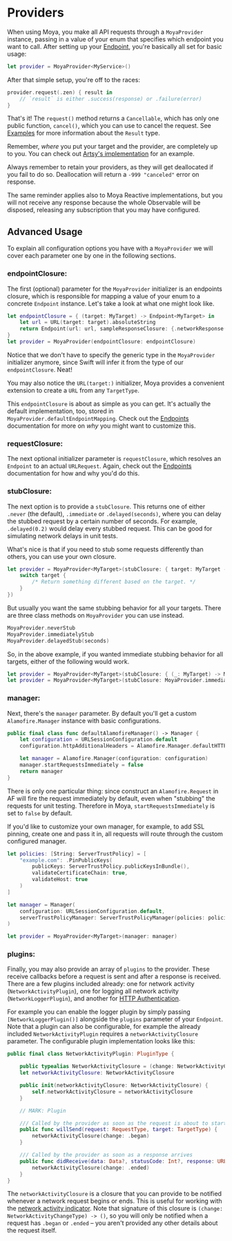 # Providers

When using Moya, you make all API requests through a `MoyaProvider` instance,
passing in a value of your enum that specifies which endpoint you want to call.
After setting up your [Endpoint](Endpoints.md), you're basically all set for
basic usage:

```swift
let provider = MoyaProvider<MyService>()
```

After that simple setup, you're off to the races:

```swift
provider.request(.zen) { result in
    // `result` is either .success(response) or .failure(error)
}
```

That's it! The `request()` method returns a `Cancellable`, which has
only one public function, `cancel()`, which you can use to cancel the
request. See [Examples](Examples) for more information about the `Result`
type.

Remember, *where* you put your target and the provider, are completely up
to you. You can check out [Artsy's implementation](https://github.com/artsy/eidolon/blob/master/Kiosk/App/Networking/ArtsyAPI.swift)
for an example.

Always remember to retain your providers, as they will get deallocated if you fail to do so. Deallocation will return a `-999 "canceled"` error on response.

The same reminder applies also to Moya Reactive implementations, but you will not receive any response because the whole Observable will be disposed, releasing any subscription that you may have configured.

## Advanced Usage

To explain all configuration options you have with a `MoyaProvider` we will cover each parameter one by one in the following sections.

### endpointClosure:

The first (optional) parameter for the `MoyaProvider` initializer is an
endpoints closure, which is responsible for mapping a value of your enum to a
concrete `Endpoint` instance. Let's take a look at what one might look like.

```swift
let endpointClosure = { (target: MyTarget) -> Endpoint<MyTarget> in
    let url = URL(target: target).absoluteString
    return Endpoint(url: url, sampleResponseClosure: {.networkResponse(200, target.sampleData)}, method: target.method, task: target.task)
}
let provider = MoyaProvider(endpointClosure: endpointClosure)
```

Notice that we don't have to specify the generic type in the `MoyaProvider`
initializer anymore, since Swift will infer it from the type of our
`endpointClosure`. Neat!

You may also notice the `URL(target:)` initializer, Moya provides a convenient extension to create a `URL` from any `TargetType`.

This `endpointClosure` is about as simple as you can get. It's actually the
default implementation, too, stored in `MoyaProvider.defaultEndpointMapping`.
Check out the [Endpoints](Endpoints.md) documentation for more on _why_ you
might want to customize this.

### requestClosure:

The next optional initializer parameter is `requestClosure`, which resolves
an `Endpoint` to an actual `URLRequest`. Again, check out the [Endpoints](Endpoints.md)
documentation for how and why you'd do this.

### stubClosure:

The next option is to provide a `stubClosure`. This returns one of either `.never` (the
default), `.immediate` or `.delayed(seconds)`, where you can delay the stubbed
request by a certain number of seconds. For example, `.delayed(0.2)` would delay
every stubbed request. This can be good for simulating network delays in unit tests.

What's nice is that if you need to stub some requests differently than others,
you can use your own closure.

```swift
let provider = MoyaProvider<MyTarget>(stubClosure: { target: MyTarget -> Moya.StubBehavior in
    switch target {
        /* Return something different based on the target. */
    }
})
```

But usually you want the same stubbing behavior for all your targets. There are
three class methods on `MoyaProvider` you can use instead.

```swift
MoyaProvider.neverStub
MoyaProvider.immediatelyStub
MoyaProvider.delayedStub(seconds)
```

So, in the above example, if you wanted immediate stubbing behavior for all
targets, either of the following would work.

```swift
let provider = MoyaProvider<MyTarget>(stubClosure: { (_: MyTarget) -> Moya.StubBehavior in return .immediate })
let provider = MoyaProvider<MyTarget>(stubClosure: MoyaProvider.immediatelyStub)
```

### manager:

Next, there's the `manager` parameter. By default you'll get a custom `Alamofire.Manager` instance with basic configurations.

```swift
public final class func defaultAlamofireManager() -> Manager {
    let configuration = URLSessionConfiguration.default
    configuration.httpAdditionalHeaders = Alamofire.Manager.defaultHTTPHeaders

    let manager = Alamofire.Manager(configuration: configuration)
    manager.startRequestsImmediately = false
    return manager
}
```

There is only one particular thing: since construct an `Alamofire.Request` in AF will fire the request immediately by default, even when "stubbing" the requests for unit testing. Therefore in Moya, `startRequestsImmediately` is set to `false` by default.

If you'd like to customize your own manager, for example, to add SSL pinning, create one and pass it in,
all requests will route through the custom configured manager.

```swift
let policies: [String: ServerTrustPolicy] = [
    "example.com": .PinPublicKeys(
        publicKeys: ServerTrustPolicy.publicKeysInBundle(),
        validateCertificateChain: true,
        validateHost: true
    )
]

let manager = Manager(
    configuration: URLSessionConfiguration.default,
    serverTrustPolicyManager: ServerTrustPolicyManager(policies: policies)
)

let provider = MoyaProvider<MyTarget>(manager: manager)
```

### plugins:

Finally, you may also provide an array of `plugins` to the provider. These receive callbacks
before a request is sent and after a response is received. There are a few plugins
included already: one for network activity (`NetworkActivityPlugin`), one for logging
all network activity (`NetworkLoggerPlugin`), and another for [HTTP Authentication](Authentication.md).

For example you can enable the logger plugin by simply passing `[NetworkLoggerPlugin()]` alongside the `plugins` parameter of your `Endpoint`. Note that a plugin can also be configurable, for example the already included `NetworkActivityPlugin` requires a `networkActivityClosure` parameter. The configurable plugin implementation looks like this:

```swift
public final class NetworkActivityPlugin: PluginType {

    public typealias NetworkActivityClosure = (change: NetworkActivityChangeType) -> ()
    let networkActivityClosure: NetworkActivityClosure

    public init(networkActivityClosure: NetworkActivityClosure) {
        self.networkActivityClosure = networkActivityClosure
    }

    // MARK: Plugin

    /// Called by the provider as soon as the request is about to start
    public func willSend(request: RequestType, target: TargetType) {
        networkActivityClosure(change: .began)
    }

    /// Called by the provider as soon as a response arrives
    public func didReceive(data: Data?, statusCode: Int?, response: URLResponse?, error: ErrorType?, target: TargetType) {
        networkActivityClosure(change: .ended)
    }
}
```

The `networkActivityClosure` is a closure that you can provide to be notified whenever a network request begins or
ends. This is useful for working with the [network activity indicator](https://github.com/thoughtbot/BOTNetworkActivityIndicator).
Note that signature of this closure is `(change: NetworkActivityChangeType) -> ()`,
so you will only be notified when a request has `.began` or `.ended` –
you aren't provided any other details about the request itself.
